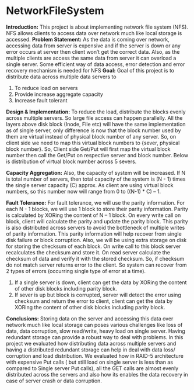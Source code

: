 # NetworkFileSystem
**Introduction:** This project is about implementing network file system (NFS). NFS allows clients to access data over network much like local storage is accessed.
**Problem Statement:** As the data is coming over network, accessing data from server is expensive and if the server is down or any error occurs at server then client won’t get the correct data. Also, as the multiple clients are access the same data from server it can overload a single server. Some efficient way of data access, error detection and error recovery mechanism is needed for NFS
**Goal:** Goal of this project is to distribute data across multiple data servers to
1.	To reduce load on servers
1. 	Provide increase aggregate capacity
1.	Increase fault tolerant

**Design & Implementation:** To reduce the load, distribute the blocks evenly across multiple servers. So large file access can happen parallelly. All the layers above disk block (Inode, File etc) will have the same implementation as of single server, only difference is now that the block number used by them are virtual instead of physical block number of any server. So, on client side we need to map this virtual block numbers to {sever, physical block number}. So, Client side Get/Put will first map the virtual block number then call the Get/Put on respective server and block number. Below is distribution of virtual block number across 5 severs.

**Capacity Aggregation:** Also, the capacity of system will be increased. If N is total number of servers, then total capacity of the system is (N - 1) times the single server capacity (C) approx. As client are using virtual block numbers, so this number now will range from 0 to ((N-1) * C) –  1.

**Fault Tolerance:** For fault tolerance, we will use the parity information. For each N - 1 blocks, we will use 1 block to store their parity information. Parity is calculated by XORing the content of N – 1 block. On every write call on block, client will calculate the parity and update the parity block. This parity is also distributed across servers to avoid the bottleneck of multiple writes of parity information. This parity information will help recover from single disk failure or block corruption. Also, we will be using extra storage on disk for storing the checksum of each block. On write call to this block server recalculates the checksum and store it. On read server calculate the checksum of data and verify it with the stored checksum. So, if checksum do not match server returns error to the client. So system can recover from 2 types of errors (occurring single type of error at a time).
1.	If a single server is down, client can get the data by XORing the content of other disk blocks including parity block.
1.	If sever is up but block is corrupted, server will detect the error using checksum and return the error to client, client can get the data by XORing the content of other disk blocks including parity block.

**Conclusions:** Storing data on the server and accessing this data over network much like local storage can poses various challenges like loss of data, data corruption, slow read/write, heavy load on single server. Having redundant storage can provide a robust way to deal with problems. In this project we evaluated how distributing data across multiple servers and having a distributed redundant storage can help in deal with data loss/ corruption and load distribution. We evaluated how in RAID-5 architecture with expensive Put calls ( but still load on single server is less than as compared to Single server Put calls), all the GET calls are almost evenly distributed across the servers and also how its enables the data recovery in case of server crash or data corruption.
